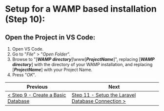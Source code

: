 # Setup for a WAMP based installation (Step 10):

## Open the Project in VS Code:

1. Open VS Code.
2. Go to &quot;_File_&quot; > &quot;_Open Folder_&quot;.
3. Browse to &quot;[_**WAMP directory**_]\www\[**_ProjectName_**]&quot;, replacing [_**WAMP directory**_] with the directory of your WAMP installation, and replacing [**_ProjectName_**] with your Project Name.
4. Press "_OK_".

| Previous | Next |
| -------- | ---- |
| [< Step 9 - Create a Basic Database ](wamp-9.md) | [Step 11 - Setup the Laravel Database Connection >](wamp-11.md) |